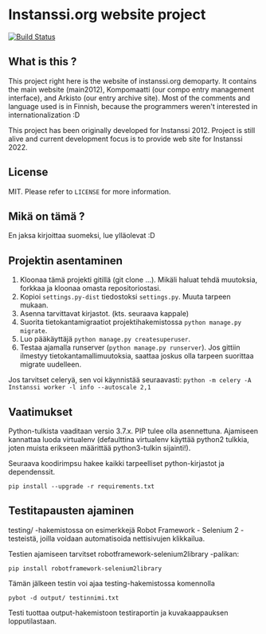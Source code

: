 Instanssi.org website project
=============================

[![Build Status](https://travis-ci.org/Instanssi/Instanssi.org.svg?branch=master)](https://travis-ci.org/Instanssi/Instanssi.org)

What is this ?
--------------
This project right here is the website of instanssi.org demoparty. It contains the main website (main2012),
Kompomaatti (our compo entry management interface), and Arkisto (our entry archive site). Most
of the comments and language used is in Finnish, because the programmers weren't interested in 
internationalization :D

This project has been originally developed for Instanssi 2012. Project is still alive and current development
focus is to provide web site for Instanssi 2022.

License
-------
MIT. Please refer to `LICENSE` for more information.

Mikä on tämä ?
--------------
En jaksa kirjoittaa suomeksi, lue ylläolevat :D

Projektin asentaminen
---------------------
1. Kloonaa tämä projekti gitillä (git clone ...). Mikäli haluat tehdä muutoksia, forkkaa ja kloonaa omasta repositoriostasi.
2. Kopioi `settings.py-dist` tiedostoksi `settings.py`. Muuta tarpeen mukaan.
3. Asenna tarvittavat kirjastot. (kts. seuraava kappale)
4. Suorita tietokantamigraatiot projektihakemistossa `python manage.py migrate`.
5. Luo pääkäyttäjä `python manage.py createsuperuser`.
6. Testaa ajamalla runserver (`python manage.py runserver`). Jos gittiin ilmestyy tietokantamallimuutoksia, saattaa
   joskus olla tarpeen suorittaa migrate uudelleen.

Jos tarvitset celeryä, sen voi käynnistää seuraavasti:
`python -m celery -A Instanssi worker -l info --autoscale 2,1`

Vaatimukset
-----------

Python-tulkista vaaditaan versio 3.7.x. PIP tulee olla asennettuna. Ajamiseen kannattaa luoda virtualenv (defaulttina
virtualenv käyttää python2 tulkkia, joten muista erikseen määrittää python3-tulkin sijainti!).

Seuraava koodirimpsu hakee kaikki tarpeelliset python-kirjastot ja dependenssit.

    pip install --upgrade -r requirements.txt

Testitapausten ajaminen
-----------------------
testing/ -hakemistossa on esimerkkejä Robot Framework - Selenium 2 -testeistä, joilla voidaan automatisoida nettisivujen klikkailua.

Testien ajamiseen tarvitset robotframework-selenium2library -palikan:

    pip install robotframework-selenium2library

Tämän jälkeen testin voi ajaa testing-hakemistossa komennolla

    pybot -d output/ testinnimi.txt

Testi tuottaa output-hakemistoon testiraportin ja kuvakaappauksen lopputilastaan.
